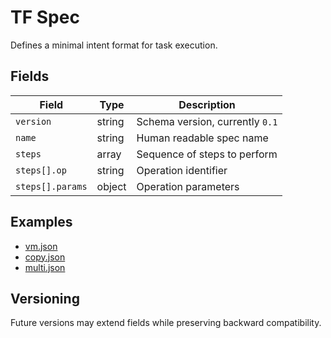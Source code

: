# TF Spec

Defines a minimal intent format for task execution.

## Fields

| Field   | Type   | Description |
|---------|--------|-------------|
| `version` | string | Schema version, currently `0.1` |
| `name`   | string | Human readable spec name |
| `steps`  | array  | Sequence of steps to perform |
| `steps[].op` | string | Operation identifier |
| `steps[].params` | object | Operation parameters |

## Examples

- [vm.json](../../examples/specs/vm.json)
- [copy.json](../../examples/specs/copy.json)
- [multi.json](../../examples/specs/multi.json)

## Versioning

Future versions may extend fields while preserving backward compatibility.
